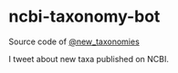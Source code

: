 # ncbi-taxonomy-bot

Source code of [@new_taxonomies](https://twitter.com/new_taxonomies)

I tweet about new taxa published on NCBI.
